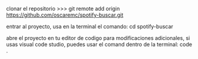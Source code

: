 clonar el repositorio >>> git remote add origin https://github.com/oscaremc/spotify-buscar.git

entrar al proyecto, usa en la terminal el comando: cd spotify-buscar

abre el proyecto en tu editor de codigo para modificaciones adicionales, si usas visual code studio, puedes usar el comand dentro de la terminal: code .

